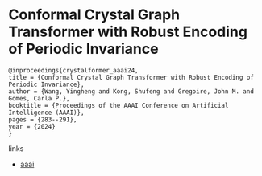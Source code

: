 # Conformal Crystal Graph Transformer with Robust Encoding of Periodic Invariance

```
@inproceedings{crystalformer_aaai24,
title = {Conformal Crystal Graph Transformer with Robust Encoding of Periodic Invariance},
author = {Wang, Yingheng and Kong, Shufeng and Gregoire, John M. and Gomes, Carla P.},
booktitle = {Proceedings of the AAAI Conference on Artificial Intelligence (AAAI)},
pages = {283--291},
year = {2024}
}
```

links
- [aaai](https://ojs.aaai.org/index.php/AAAI/article/view/27781)
